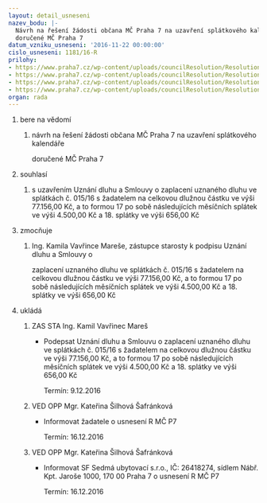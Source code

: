 ```yaml
---
layout: detail_usneseni
nazev_bodu: |-
  Návrh na řešení žádosti občana MČ Praha 7 na uzavření splátkového kalendáře
  doručené MČ Praha 7
datum_vzniku_usneseni: '2016-11-22 00:00:00'
cislo_usneseni: 1181/16-R
prilohy:
- https://www.praha7.cz/wp-content/uploads/councilResolution/Resolutions/28389/export/DZ_OPP_ver~136947.doc
- https://www.praha7.cz/wp-content/uploads/councilResolution/Resolutions/28389/export/c2_Zadost~136946.pdf
- https://www.praha7.cz/wp-content/uploads/councilResolution/Resolutions/28389/export/c3_Najemnismlouva~136944.pdf
- https://www.praha7.cz/wp-content/uploads/councilResolution/Resolutions/28389/export/export~297293.pdf
organ: rada
---
```

<ol class="urzList_view" id="urzList">
<li class="urzClass1" id=""><span name="1">bere na vědomí</span> 
<ol class="urzOlClass">
<li class="urzClass2" style="TEXT-ALIGN: left" id=""><span><p>návrh na řešení žádosti občana MČ Praha 7 na uzavření splátkového kalendáře</p><p>doručené MČ Praha 7</p></span></li></ol></li>
<li class="urzClass1" id=""><span name="26">souhlasí</span> 
<ol class="urzOlClass">
<li class="urzClass2" style="TEXT-ALIGN: left" id=""><span><p>s uzavřením Uznání dluhu a Smlouvy o zaplacení uznaného dluhu ve splátkách č. 015/16 s žadatelem na celkovou dlužnou částku ve výši 77.156,00 Kč, a to formou 17 po sobě následujících měsíčních splátek ve výši 4.500,00 Kč a 18. splátky ve výši 656,00 Kč</p></span></li></ol></li>
<li class="urzClass1" id=""><span name="41">zmocňuje</span> 
<ol class="urzOlClass">
<li class="urzClass2" style="TEXT-ALIGN: left" id=""><span><p>Ing. Kamila Vavřince Mareše, zástupce starosty k podpisu Uznání dluhu a Smlouvy o</p><p>zaplacení uznaného dluhu ve splátkách č. 015/16 s žadatelem na celkovou dlužnou částku ve výši 77.156,00 Kč, a to formou 17 po sobě následujících měsíčních splátek ve výši 4.500,00 Kč a 18. splátky ve výši 656,00 Kč</p></span></li></ol></li><li class="urzClass1" id="urzUkoly"><span name="1">ukládá</span><ol class="urzOlClass"><li class="urzClass2"><span><p>ZAS STA Ing. Kamil Vavřinec Mareš</p></span><ul class="urzUlClass"><li class="urzClass3"><span><p>Podepsat Uznání dluhu a Smlouvu o zaplacení uznaného dluhu ve splátkách č. 015/16 s žadatelem na celkovou dlužnou částku ve výši 77.156,00 Kč, a to formou 17 po sobě následujících měsíčních splátek ve výši 4.500,00 Kč a 18. splátky ve výši 656,00 Kč</p></span><span class="urzUkolTermin">  Termín:&nbsp;9.12.2016</span></li></ul></li><li class="urzClass2"><span><p>VED OPP Mgr. Kateřina Šilhová Šafránková</p></span><ul class="urzUlClass"><li class="urzClass3"><span><p>Informovat žadatele o usnesení R MČ P7</p></span><span class="urzUkolTermin">  Termín:&nbsp;16.12.2016</span></li></ul></li><li class="urzClass2"><span><p>VED OPP Mgr. Kateřina Šilhová Šafránková</p></span><ul class="urzUlClass"><li class="urzClass3"><span><p>Informovat SF Sedmá ubytovací s.r.o., IČ: 26418274, sídlem Nábř. Kpt. Jaroše 1000, 170 00 Praha 7 o usnesení R MČ P7</p></span><span class="urzUkolTermin">  Termín:&nbsp;16.12.2016</span></li></ul></li></ol></li>
</ol>